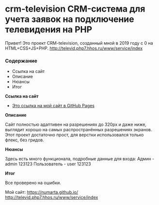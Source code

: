 # crm-television CRM-система для учета заявок на подключение телевидения на PHP 

Привет! Это проект CRM-television, созданный мной в 2019 году с 0 на HTML+CSS+JS+PHP.
http://televid.php7.hhos.ru/www/service/index

### Содержание
* Ссылка на сайт
* Описание
* Нюансы
* Итог

**Ссылка на сайт**

* [Это ссылка на мой сайт в GitHub Pages](https://numarta.github.io/)

**Описание**

Cайт полностью адаптивен на разрешениях до 320px и даже ниже, выглядит хорошо на самых распространённых разрешениях экранов.
Этот проект достаточно прост, для верстки использовался только флекс, без гридов.

**Нюансы**

Здесь есть много функционала, подробные данные для входа:
Админ - admin 123123
Пользователь - user 123123

**Итог**

Все проверено на ошибки.

Мой сайт:
https://numarta.github.io/
http://televid.php7.hhos.ru/www/service/index